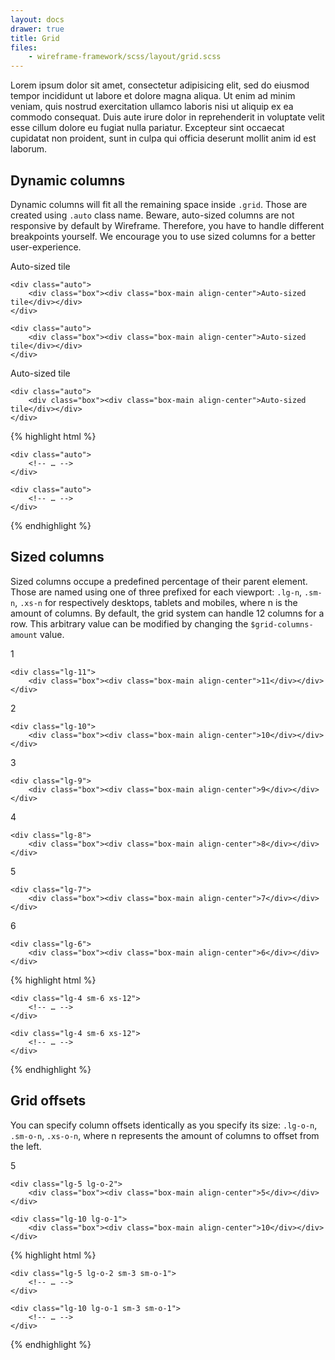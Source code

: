 ```yaml
---
layout: docs
drawer: true
title: Grid
files:
    - wireframe-framework/scss/layout/grid.scss
---
```


Lorem ipsum dolor sit amet, consectetur adipisicing elit, sed do eiusmod tempor incididunt ut labore et dolore magna aliqua. Ut enim ad minim veniam, quis nostrud exercitation ullamco laboris nisi ut aliquip ex ea commodo consequat. Duis aute irure dolor in reprehenderit in voluptate velit esse cillum dolore eu fugiat nulla pariatur. Excepteur sint occaecat cupidatat non proident, sunt in culpa qui officia deserunt mollit anim id est laborum.

## Dynamic columns

Dynamic columns will fit all the remaining space inside `.grid`. Those are created using `.auto` class name. Beware, auto-sized columns are not responsive by default by Wireframe. Therefore, you have to handle different breakpoints yourself. We encourage you to use sized columns for a better user-experience.

<div class="grid prototype-grid-vertical">
    <div class="auto">
        <div class="box"><div class="box-main align-center">Auto-sized tile</div></div>
    </div>

    <div class="auto">
        <div class="box"><div class="box-main align-center">Auto-sized tile</div></div>
    </div>

    <div class="auto">
        <div class="box"><div class="box-main align-center">Auto-sized tile</div></div>
    </div>
</div>

<div class="grid prototype-grid-vertical">
    <div class="auto">
        <div class="box"><div class="box-main align-center">Auto-sized tile</div></div>
    </div>

    <div class="auto">
        <div class="box"><div class="box-main align-center">Auto-sized tile</div></div>
    </div>
</div>

{% highlight html %}
<div class="grid">
    <div class="auto">
        <!-- … -->
    </div>

    <div class="auto">
        <!-- … -->
    </div>

    <div class="auto">
        <!-- … -->
    </div>
</div>
{% endhighlight %}

## Sized columns

Sized columns occupe a predefined percentage of their parent element. Those are named using one of three prefixed for each viewport: `.lg-n`, `.sm-n`, `.xs-n` for respectively desktops, tablets and mobiles, where n is the amount of columns. By default, the grid system can handle 12 columns for a row. This arbitrary value can be modified by changing the `$grid-columns-amount` value.

<div class="grid prototype-grid-vertical">
    <div class="lg-1">
        <div class="box"><div class="box-main align-center">1</div></div>
    </div>

    <div class="lg-11">
        <div class="box"><div class="box-main align-center">11</div></div>
    </div>
</div>

<div class="grid prototype-grid-vertical">
    <div class="lg-2">
        <div class="box"><div class="box-main align-center">2</div></div>
    </div>

    <div class="lg-10">
        <div class="box"><div class="box-main align-center">10</div></div>
    </div>
</div>

<div class="grid prototype-grid-vertical">
    <div class="lg-3">
        <div class="box"><div class="box-main align-center">3</div></div>
    </div>

    <div class="lg-9">
        <div class="box"><div class="box-main align-center">9</div></div>
    </div>
</div>

<div class="grid prototype-grid-vertical">
    <div class="lg-4">
        <div class="box"><div class="box-main align-center">4</div></div>
    </div>

    <div class="lg-8">
        <div class="box"><div class="box-main align-center">8</div></div>
    </div>
</div>

<div class="grid prototype-grid-vertical">
    <div class="lg-5">
        <div class="box"><div class="box-main align-center">5</div></div>
    </div>

    <div class="lg-7">
        <div class="box"><div class="box-main align-center">7</div></div>
    </div>
</div>

<div class="grid prototype-grid-vertical">
    <div class="lg-6">
        <div class="box"><div class="box-main align-center">6</div></div>
    </div>

    <div class="lg-6">
        <div class="box"><div class="box-main align-center">6</div></div>
    </div>
</div>

{% highlight html %}
<div class="grid">
    <div class="lg-4 sm-6 xs-12">
        <!-- … -->
    </div>

    <div class="lg-4 sm-6 xs-12">
        <!-- … -->
    </div>

    <div class="lg-4 sm-6 xs-12">
        <!-- … -->
    </div>
</div>
{% endhighlight %}

## Grid offsets

You can specify column offsets identically as you specify its size: `.lg-o-n`, `.sm-o-n`, `.xs-o-n`, where n represents the amount of columns to offset from the left.

<div class="grid prototype-grid-vertical">
    <div class="lg-5">
        <div class="box"><div class="box-main align-center">5</div></div>
    </div>

    <div class="lg-5 lg-o-2">
        <div class="box"><div class="box-main align-center">5</div></div>
    </div>

    <div class="lg-10 lg-o-1">
        <div class="box"><div class="box-main align-center">10</div></div>
    </div>
</div>

{% highlight html %}
<div class="grid">
    <div class="lg-5 sm-3 sm-o-1">
        <!-- … -->
    </div>

    <div class="lg-5 lg-o-2 sm-3 sm-o-1">
        <!-- … -->
    </div>

    <div class="lg-10 lg-o-1 sm-3 sm-o-1">
        <!-- … -->
    </div>
</div>
{% endhighlight %}
